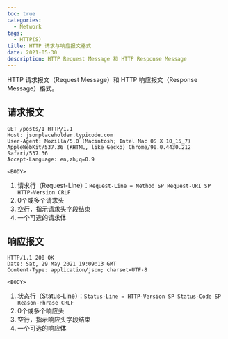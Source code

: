 ```yaml
---
toc: true
categories:
  - Network
tags:
  - HTTP(S)
title: HTTP 请求与响应报文格式
date: 2021-05-30
description: HTTP Request Message 和 HTTP Response Message
---
```


HTTP 请求报文（Request Message）和 HTTP 响应报文（Response Message）格式。

## 请求报文

```http
GET /posts/1 HTTP/1.1
Host: jsonplaceholder.typicode.com
User-Agent: Mozilla/5.0 (Macintosh; Intel Mac OS X 10_15_7) AppleWebKit/537.36 (KHTML, like Gecko) Chrome/90.0.4430.212 Safari/537.36
Accept-Language: en,zh;q=0.9

<BODY>
```

<!--more-->

1. 请求行（Request-Line）：`Request-Line = Method SP Request-URI SP HTTP-Version CRLF`
2. 0个或多个请求头
3. 空行，指示请求头字段结束
4. 一个可选的请求体

## 响应报文

```http
HTTP/1.1 200 OK
Date: Sat, 29 May 2021 19:09:13 GMT
Content-Type: application/json; charset=UTF-8

<BODY>
```

1.  状态行（Status-Line）：`Status-Line = HTTP-Version SP Status-Code SP Reason-Phrase CRLF`
2. 0个或多个响应头
3. 空行，指示响应头字段结束
4. 一个可选的响应体
